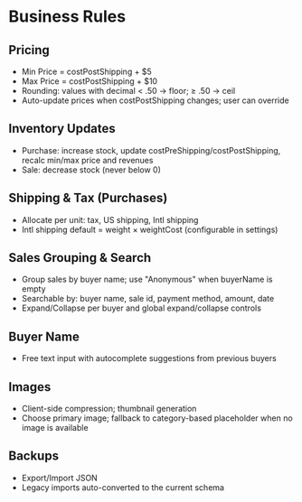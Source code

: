 # Business Rules

## Pricing
- Min Price = costPostShipping + $5
- Max Price = costPostShipping + $10
- Rounding: values with decimal < .50 → floor; ≥ .50 → ceil
- Auto-update prices when costPostShipping changes; user can override

## Inventory Updates
- Purchase: increase stock, update costPreShipping/costPostShipping, recalc min/max price and revenues
- Sale: decrease stock (never below 0)

## Shipping & Tax (Purchases)
- Allocate per unit: tax, US shipping, Intl shipping
- Intl shipping default = weight × weightCost (configurable in settings)

## Sales Grouping & Search
- Group sales by buyer name; use "Anonymous" when buyerName is empty
- Searchable by: buyer name, sale id, payment method, amount, date
- Expand/Collapse per buyer and global expand/collapse controls

## Buyer Name
- Free text input with autocomplete suggestions from previous buyers

## Images
- Client-side compression; thumbnail generation
- Choose primary image; fallback to category-based placeholder when no image is available

## Backups
- Export/Import JSON
- Legacy imports auto-converted to the current schema
